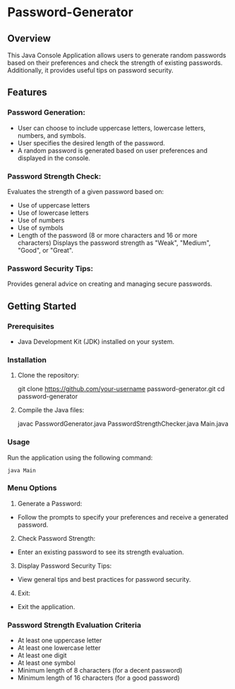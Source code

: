 # Password-Generator
## Overview
This Java Console Application allows users to generate random passwords based on their preferences and check the strength of existing passwords. Additionally, it provides useful tips on password security.

## Features
### Password Generation:
- User can choose to include uppercase letters, lowercase letters, numbers, and symbols.
- User specifies the desired length of the password.
- A random password is generated based on user preferences and displayed in the console.
### Password Strength Check:
Evaluates the strength of a given password based on:
- Use of uppercase letters
- Use of lowercase letters
- Use of numbers
- Use of symbols
- Length of the password (8 or more characters and 16 or more characters)
Displays the password strength as "Weak", "Medium", "Good", or "Great".
### Password Security Tips:
Provides general advice on creating and managing secure passwords.

## Getting Started

### Prerequisites
- Java Development Kit (JDK) installed on your system.

### Installation
1. Clone the repository:

    git clone https://github.com/your-username password-generator.git
    cd password-generator
2. Compile the Java files:

    javac PasswordGenerator.java PasswordStrengthChecker.java Main.java

### Usage
Run the application using the following command:

    java Main

### Menu Options
1. Generate a Password:
- Follow the prompts to specify your preferences and receive a generated password.
2. Check Password Strength:
- Enter an existing password to see its strength evaluation.
3. Display Password Security Tips:
- View general tips and best practices for password security.
4. Exit:
- Exit the application.

### Password Strength Evaluation Criteria
- At least one uppercase letter
- At least one lowercase letter
- At least one digit
- At least one symbol
- Minimum length of 8 characters (for a decent password)
- Minimum length of 16 characters (for a good password)